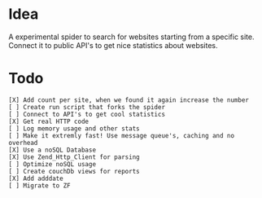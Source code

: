 Idea
====
A experimental spider to search for websites starting from a specific site.
Connect it to public API's to get nice statistics about websites.

Todo
====
	[X] Add count per site, when we found it again increase the number
	[ ] Create run script that forks the spider
	[ ] Connect to API's to get cool statistics
	[X] Get real HTTP code
	[ ] Log memory usage and other stats
	[ ] Make it extremly fast! Use message queue's, caching and no overhead
	[X] Use a noSQL Database
	[X] Use Zend_Http_Client for parsing
	[ ] Optimize noSQL usage
	[ ] Create couchDb views for reports
	[X] Add adddate
	[ ] Migrate to ZF
